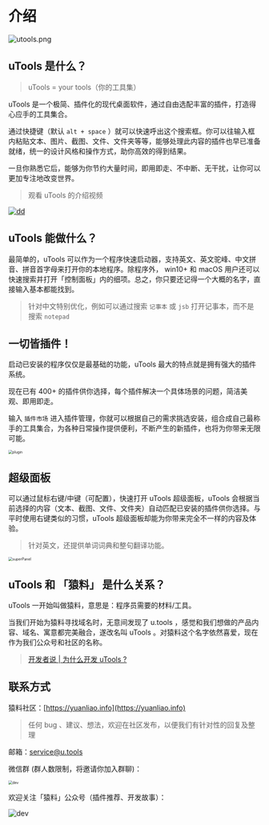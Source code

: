 # 介绍

![utools.png](https://res.u-tools.cn/website/utools.png)

## uTools 是什么？

> uTools = your tools（你的工具集）

uTools 是一个极简、插件化的现代桌面软件，通过自由选配丰富的插件，打造得心应手的工具集合。

通过快捷键（默认 `alt + space` ）就可以快速呼出这个搜索框。你可以往输入框内粘贴文本、图片、截图、文件、文件夹等等，能够处理此内容的插件也早已准备就绪，统一的设计风格和操作方式，助你高效的得到结果。

一旦你熟悉它后，能够为你节约大量时间，即用即走、不中断、无干扰，让你可以更加专注地改变世界。

> 观看 uTools 的介绍视频

[![dd](https://res.u-tools.cn/images/play.png)](https://www.bilibili.com/video/BV1eg411M7TZ?share_source=copy_web)

## uTools 能做什么？

最简单的，uTools 可以作为一个程序快速启动器，支持英文、英文驼峰、中文拼音、拼音首字母来打开你的本地程序。除程序外， win10+ 和 macOS 用户还可以快速搜索并打开「控制面板」内的细项。总之，你只要还记得一个大概的名字，直接输入基本都能找到。

> 针对中文特别优化，例如可以通过搜索 `记事本` 或 `jsb` 打开记事本，而不是搜索 `notepad`

## 一切皆插件！

启动已安装的程序仅仅是最基础的功能，uTools 最大的特点就是拥有强大的插件系统。

现在已有 400+ 的插件供你选择，每个插件解决一个具体场景的问题，简洁美观、即用即走。

输入 `插件市场` 进入插件管理，你就可以根据自己的需求挑选安装，组合成自己最称手的工具集合，为各种日常操作提供便利，不断产生的新插件，也将为你带来无限可能。

<img src="https://res.u-tools.cn/website/plugin1.png" alt="plugin" style="zoom:50%;" />

## 超级面板

可以通过鼠标右键/中键（可配置），快速打开 uTools 超级面板，uTools 会根据当前选择的内容（文本、截图、文件、文件夹）自动匹配已安装的插件供你选择。与平时使用右键类似的习惯，uTools 超级面板却能为你带来完全不一样的内容及体验。

> 针对英文，还提供单词词典和整句翻译功能。

<img src="https://res.u-tools.cn/website/translate.jpg" alt="superPanel" style="zoom:50%;" />

## uTools 和 「猿料」 是什么关系？

uTools 一开始叫做猿料，意思是：程序员需要的材料/工具。

当我们开始为猿料寻找域名时，无意间发现了 u.tools ，感觉和我们想做的产品内容、域名、寓意都完美融合，遂改名叫 uTools 。对猿料这个名字依然喜爱，现在作为我们公众号和社区的名称。

> [开发者说 | 为什么开发 uTools ?](https://mp.weixin.qq.com/s/fleBqpkv3w3q_mIBA05XCg)

## 联系方式

猿料社区：[https://yuanliao.info](https://yuanliao.info)
> 任何 bug 、建议、想法，欢迎在社区发布，以便我们有针对性的回复及整理

邮箱：[service@u.tools](mailto:service@u.tools)

微信群 (群人数限制，将邀请你加入群聊)：

<img src="https://res.u-tools.cn/plugins/upload/qun.png" alt="dev" style="zoom:50%;" />

欢迎关注「猿料」公众号（插件推荐、开发故事）：

![dev](https://res.u-tools.cn/plugins/upload/qrcode_for_gh_91815b1958c7_258.jpg)

